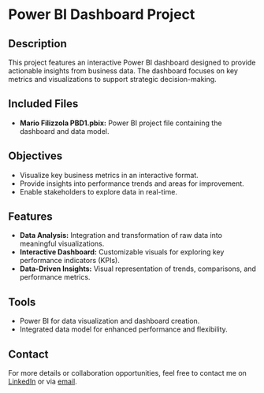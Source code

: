 # Power BI Dashboard Project

## Description
This project features an interactive Power BI dashboard designed to provide actionable insights from business data. The dashboard focuses on key metrics and visualizations to support strategic decision-making.

## Included Files
- **Mario Filizzola PBD1.pbix:** Power BI project file containing the dashboard and data model.

## Objectives
- Visualize key business metrics in an interactive format.  
- Provide insights into performance trends and areas for improvement.  
- Enable stakeholders to explore data in real-time.

## Features
- **Data Analysis:** Integration and transformation of raw data into meaningful visualizations.  
- **Interactive Dashboard:** Customizable visuals for exploring key performance indicators (KPIs).  
- **Data-Driven Insights:** Visual representation of trends, comparisons, and performance metrics.

## Tools
- Power BI for data visualization and dashboard creation.  
- Integrated data model for enhanced performance and flexibility.

## Contact
For more details or collaboration opportunities, feel free to contact me on [LinkedIn](https://www.linkedin.com/in/mario-filizzola-58798a206/) or via [email](mailto:filizzolamario@gmail.com).
